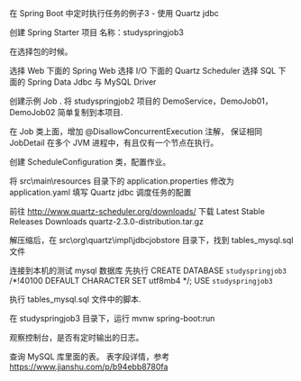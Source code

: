 在 Spring Boot 中定时执行任务的例子3 - 使用 Quartz jdbc



创建 Spring Starter 项目
名称：studyspringjob3



在选择包的时候。

选择 Web 下面的 Spring Web
选择 I/O 下面的 Quartz Scheduler
选择 SQL 下面的 Spring Data Jdbc 与 MySQL Driver


创建示例 Job .
将 studyspringjob2 项目的 
DemoService，DemoJob01，DemoJob02
简单复制到本项目.


在 Job 类上面，增加 @DisallowConcurrentExecution 注解，
保证相同 JobDetail 在多个 JVM 进程中，有且仅有一个节点在执行。



创建 ScheduleConfiguration 类，配置作业。 


将 src\main\resources 目录下的 application.properties 修改为 application.yaml
填写  Quartz jdbc 调度任务的配置


前往
http://www.quartz-scheduler.org/downloads/
下载 Latest Stable Releases Downloads
quartz-2.3.0-distribution.tar.gz



解压缩后，在 src\org\quartz\impl\jdbcjobstore 目录下，找到 tables_mysql.sql 文件

连接到本机的测试 mysql 数据库
先执行
CREATE DATABASE `studyspringjob3` /*!40100 DEFAULT CHARACTER SET utf8mb4 */;
USE `studyspringjob3`


执行 tables_mysql.sql 文件中的脚本.





在 studyspringjob3 目录下，运行
mvnw spring-boot:run



观察控制台，是否有定时输出的日志。

查询 MySQL 库里面的表。
表字段详情，参考
https://www.jianshu.com/p/b94ebb8780fa



